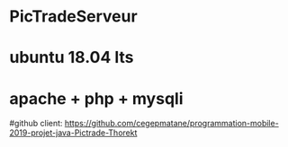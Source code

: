# PicTradeServeur
# ubuntu 18.04 lts
# apache + php + mysqli

#github client: https://github.com/cegepmatane/programmation-mobile-2019-projet-java-Pictrade-Thorekt
